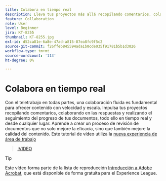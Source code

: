 ```yaml
---
title: Colabora en tiempo real
description: Lleva tus proyectos más allá recopilando comentarios, colaborando en las respuestas y realizando el seguimiento del progreso de tus documentos, todo ello en tiempo real y desde cualquier lugar
feature: Collaboration
role: User
level: Beginner
jira: KT-8255
thumbnail: KT-8255.jpg
exl-id: d52ca81e-6a8e-47ad-a815-87ea8fc9f5c2
source-git-commit: f26ffeb845594ada1b0cde035f91781b5b1d3026
workflow-type: tm+mt
source-wordcount: '113'
ht-degree: 0%

---
```


# Colabora en tiempo real

Con el teletrabajo en todas partes, una colaboración fluida es fundamental para ofrecer contenido con velocidad y escala. Impulsa tus proyectos recopilando comentarios, colaborando en las respuestas y realizando el seguimiento del progreso de tus documentos, todo ello en tiempo real y desde cualquier lugar. Aprende a crear un proceso de revisión de documentos que no solo mejore la eficacia, sino que también mejore la calidad del contenido. Este tutorial de vídeo utiliza la [nueva experiencia de área de trabajo](new-workspace.md)

>[!VIDEO](https://video.tv.adobe.com/v/337500?quality=12&learn=on&hidetitle=true)

>[!TIP]
>
>Este vídeo forma parte de la lista de reproducción [Introducción a Adobe Acrobat](https://experienceleague.adobe.com/en/playlists/acrobat-get-started-business-users), que está disponible de forma gratuita para el Experience League.

